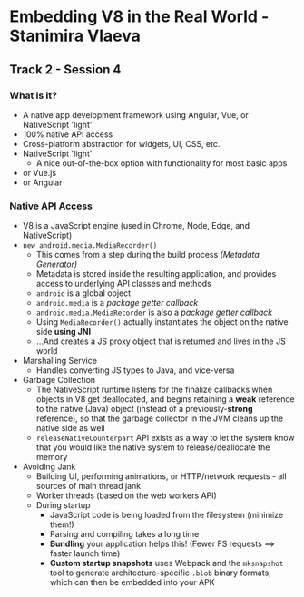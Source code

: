 # Embedding V8 in the Real World - Stanimira Vlaeva

## Track 2 - Session 4

### What is it?

- A native app development framework using Angular, Vue, or NativeScript 'light'
- 100% native API access
- Cross-platform abstraction for widgets, UI, CSS, etc.
- NativeScript 'light'
  - A nice out-of-the-box option with functionality for most basic apps
- or Vue.js
- or Angular

### Native API Access

- V8 is a JavaScript engine (used in Chrome, Node, Edge, and NativeScript)
- `new android.media.MediaRecorder()`
  - This comes from a step during the build process *(Metadata Generator)*
  - Metadata is stored inside the resulting application, and provides access to underlying API classes and methods
  - `android` is a global object
  - `android.media` is a *package getter callback*
  - `android.media.MediaRecorder` is also a _package getter callback_
  - Using `MediaRecorder()` actually instantiates the object on the native side **using JNI**
  - ...And creates a JS proxy object that is returned and lives in the JS world
- Marshalling Service
  - Handles converting JS types to Java, and vice-versa
- Garbage Collection
  - The NativeScript runtime listens for the finalize callbacks when objects in V8 get deallocated, and begins retaining a **weak** reference to the native (Java) object (instead of a previously-**strong** reference), so that the garbage collector in the JVM cleans up the native side as well
  - `releaseNativeCounterpart` API exists as a way to let the system know that you would like the native system to release/deallocate the memory
- Avoiding Jank
  - Building UI, performing animations, or HTTP/network requests - all sources of main thread jank
  - Worker threads (based on the web workers API)
  - During startup
    - JavaScript code is being loaded from the filesystem (minimize them!)
    - Parsing and compiling takes a long time
    - **Bundling** your application helps this! (Fewer FS requests ==> faster launch time)
    - **Custom startup snapshots** uses Webpack and the `mksnapshot` tool to generate architecture-specific `.blob` binary formats, which can then be embedded into your APK
